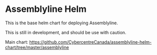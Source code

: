 Assemblyline Helm
=================

This is the base helm chart for deploying Assemblyline. 

This is still in development, and should be use with caution.

Main chart: https://github.com/CybercentreCanada/assemblyline-helm-chart/tree/master/assemblyline

